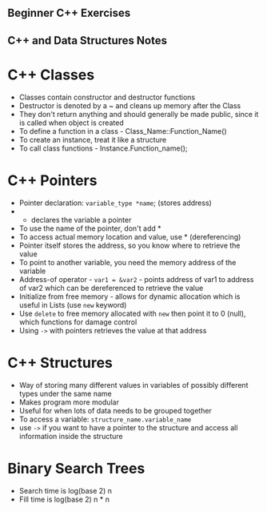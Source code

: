 ## Beginner C++ Exercises

## C++ and Data Structures Notes
# C++ Classes
- Classes contain constructor and destructor functions
- Destructor is denoted by a ~ and cleans up memory after the Class
- They don't return anything and should generally be made public,
  since it is called when object is created
- To define a function in a class - Class_Name::Function_Name()
- To create an instance, treat it like a structure
- To call class functions - Instance.Function_name();

# C++ Pointers
- Pointer declaration: `variable_type *name`; (stores address)
- * declares the variable a pointer
- To use the name of the pointer, don't add *
- To access actual memory location and value, use * (dereferencing)
- Pointer itself stores the address, so you know where to retrieve the value
- To point to another variable, you need the memory address of the variable
- Address-of operator - `var1 = &var2` - points address of var1 to address of var2 which can be dereferenced to retrieve the value
- Initialize from free memory - allows for dynamic allocation which is useful in Lists (use `new` keyword)
- Use `delete` to free memory allocated with `new` then point it to 0 (null), which functions for damage control
- Using `->` with pointers retrieves the value at that address

# C++ Structures
- Way of storing many different values in variables of possibly different types under the same name
- Makes program more modular
- Useful for when lots of data needs to be grouped together
- To access a variable: `structure_name.variable_name`
- use `->` if you want to have a pointer to the structure and access all information inside the structure

# Binary Search Trees
- Search time is log(base 2) n
- Fill time is log(base 2) n * n
